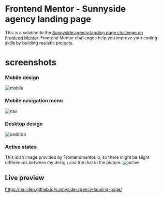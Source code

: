 # Frontend Mentor - Sunnyside agency landing page

This is a solution to the [Sunnyside agency landing page challenge on Frontend Mentor](https://www.frontendmentor.io/challenges/sunnyside-agency-landing-page-7yVs3B6ef). Frontend Mentor challenges help you improve your coding skills by building realistic projects.

# screenshots
### Mobile design
![mobile](/design/mobile.png)
### Mobile navigation menu
![nav](/design/menu.png)
### Desktop design
![desktop](/design/desktop.png)
### Active states
This is an image provided by Frontendmentor.io, so there might be slight differences between my design and the that in the picture.
![active](/design/active-states.jpg)

## Live preview
https://naiiiden.github.io/sunnyside-agency-landing-page/